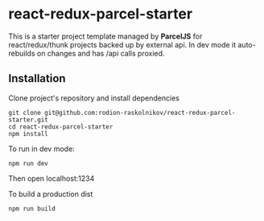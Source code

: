 # react-redux-parcel-starter

This is a starter project template managed by **ParcelJS** for react/redux/thunk projects backed up by external api.
In dev mode it auto-rebuilds on changes and has /api calls proxied.

## Installation

Clone project's repository and install dependencies

```
git clone git@github.com:rodion-raskolnikov/react-redux-parcel-starter.git
cd react-redux-parcel-starter
npm install
```

To run in dev mode:

```
npm run dev
```

Then open localhost:1234


To build a production dist

```
npm run build
```
